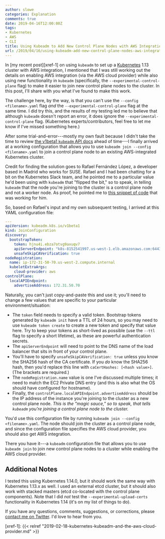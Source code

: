 ```yaml
---
author: slowe
categories: Explanation
comments: true
date: 2019-04-16T12:00:00Z
tags:
- Kubernetes
- AWS
- CLI
title: Using Kubeadm to Add New Control Plane Nodes with AWS Integration
url: /2019/04/16/using-kubeadm-add-new-control-plane-nodes-aws-integration/
---
```


In [my recent post][xref-1] on using `kubeadm` to set up a [Kubernetes][link-1] 1.13 cluster with AWS integration, I mentioned that I was still working out the details on enabling AWS integration (via the AWS cloud provider) while also using new functionality in `kubeadm` (specifically, the `--experimental-control-plane` flag) to make it easier to join new control plane nodes to the cluster. In this post, I'll share with you what I've found to make this work.<!--more-->

The challenge here, by the way, is that you can't use the `--config <filename>.yaml` flag _and_ the `--experimental-control-plane` flag at the same time. I did try this, and the results of my testing led me to believe that although `kubeadm` doesn't report an error, it does ignore the `--experimental-control-plane` flag. (Kubernetes experts/contributors, feel free to let me know if I've missed something here.)

After some trial-and-error---mostly my own fault because I didn't take the time to review [the v1beta1 `kubeadm` API docs][link-3] ahead of time---I finally arrived at a working configuration that allows you to use `kubeadm join --config <filename>.yaml` to join a control plane node to an existing AWS-integrated Kubernetes cluster.

Credit for finding the solution goes to Rafael Fernández López, a developer based in Madrid who works for SUSE. Rafael and I had been chatting for a bit on the Kubernetes Slack team, and he pointed me to a particular value he'd been using with `kubeadm` that "flipped the bit," so to speak, in telling `kubeadm` that the node you're joining to the cluster is a control plane node and not a worker node. As proof, he pointed me to [this snippet of code][link-2] that was working for him.

So, based on Rafael's input and my own subsequent testing, I arrived at this YAML configuration file:

``` yaml
---
apiVersion: kubeadm.k8s.io/v1beta1
kind: JoinConfiguration
discovery:
  bootstrapToken:
    token: hjnu4i.ebza7otvg9axuqv7
    apiServerEndpoint: "k8s-8152541997.us-west-1.elb.amazonaws.com:6443"
    unsafeSkipCAVerification: true
nodeRegistration:
  name: ip-172-31-50-70.us-west-2.compute.internal
  kubeletExtraArgs:
    cloud-provider: aws
controlPlane:
  localAPIEndpoint:
    advertiseAddress: 172.31.50.70
```

Naturally, you can't just copy-and-paste this and use it; you'll need to change a few values that are specific to your particular environment/situation:

* The `token` field needs to specify a valid token. Bootstrap tokens generated by `kubeadm init` have a TTL of 24 hours, so you may need to use `kubeadm token create` to create a new token and specify that value here. Try to keep your tokens as short-lived as possible (use the `--ttl` flag to specify a short lifetime), as these are powerful authentication secrets.
* The `apiServerEndpoint` will need to point to the DNS name of the load balancer that sits in front of your control plane.
* You'll have to specify `unsafeSkipCAVerification: true` unless you know the SHA256 hash of the CA certificate. If you _do_ know the SHA256 hash, then you'd replace this line with `caCertHashes: [<hash value>]`. (The brackets are required.)
* The `nodeRegistration.name` value is one I've discussed multiple times; it need to match the EC2 Private DNS entry (and this is also what the OS should have configured for hostname).
* Finally, the `controlPlane.localAPIEndpoint.advertiseAddress` should be the IP address of the instance you're joining to the cluster as a new control plane node. _This is the "magic sauce," so to speak, that tells `kubeadm` you're joining a control plane node to the cluster._

You'd use this configuration file by running `kubeadm join --config <filename>.yaml`. The node should join the cluster as a control plane node, and since the configuration file specifies the AWS cloud provider, you should also get AWS integration.

There you have it---a `kubeadm` configuration file that allows you to use `kubeadm join` to join new control plane nodes to a cluster while enabling the AWS cloud provider.

## Additional Notes

I tested this using Kubernetes 1.14.0, but it should work the same way with Kubernetes 1.13.x as well. I used an external etcd cluster, but it should also work with stacked masters (etcd co-located with the control plane components). Note that I did *not* test the `--experimental-upload-certs` functionality in Kubernetes 1.14 (it's on my list of things to do).

If you have any questions, comments, suggestions, or corrections, please [contact me on Twitter][link-99]. I'd love to hear from you.

[link-1]: https://kubernetes.io
[link-2]: https://github.com/ereslibre/kubernetes-cluster-vagrant/blob/master/configs/kubeadm-join.config.erb#L16
[link-3]: https://godoc.org/k8s.io/kubernetes/cmd/kubeadm/app/apis/kubeadm/v1beta1
[link-99]: https://twitter.com/scott_lowe
[xref-1]: {{< relref "2019-02-18-kubernetes-kubeadm-and-the-aws-cloud-provider.md" >}}
